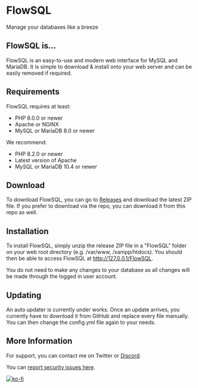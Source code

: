 # FlowSQL
Manage your databases like a breeze

## FlowSQL is...
FlowSQL is an easy-to-use and modern web interface for MySQL and MariaDB. It is simple to download & install onto your web server and can be easily removed if required.

## Requirements
FlowSQL requires at least:
* PHP 8.0.0 or newer
* Apache or NGINX
* MySQL or MariaDB 8.0 or newer

We recommend:
* PHP 8.2.0 or newer
* Latest version of Apache
* MySQL or MariaDB 10.4 or newer

## Download
To download FlowSQL, you can go to [Releases](https://github.com/ethrythedev/FlowSQL/releases) and download the latest ZIP file. If you prefer to download via the repo, you can download it from this repo as well.

## Installation
To install FlowSQL, simply unzip the release ZIP file in a "FlowSQL" folder on your web root directory (e.g. /var/www, /xampp/htdocs). You should then be able to access FlowSQL at http://127.0.0.1/FlowSQL.

You do not need to make any changes to your database as all changes will be made through the logged in user account.

## Updating
An auto updater is currently under works. Once an update arrives, you currently have to download it from GitHub and replace every file manually. You can then change the config.yml file again to your needs.

## More Information
For support, you can contact me on Twitter or [Discord](https://discord.gg/nUnsZDXa6c).

You can [report security issues here](https://github.com/ethrythedev/FlowSQL/blob/main/SECURITY.md).

[![ko-fi](https://ko-fi.com/img/githubbutton_sm.svg)](https://ko-fi.com/I3I16IZT7)
